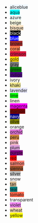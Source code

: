- <span style="background-color:aliceblue">aliceblue</span>
- <span style="background-color:aqua">aqua</span>
- <span style="background-color:azure">azure</span>
- <span style="background-color:beige">beige</span>
- <span style="background-color:bisque">bisque</span>
- <span style="background-color:black;color:white">black</span>
- <span style="background-color:blue;color:white">blue</span>
- <span style="background-color:brown">brown</span>
- <span style="background-color:coral">coral</span>
- <span style="background-color:crimson">crimson</span>
- <span style="background-color:gold">gold</span>
- <span style="background-color:gray">gray</span>
- <span style="background-color:green">green</span>
- <span style="background-color:indigo">indigo</span>
- <span style="background-color:ivory">ivory</span>
- <span style="background-color:khaki">khaki</span>
- <span style="background-color:lavender">lavender</span>
- <span style="background-color:lime">lime</span>
- <span style="background-color:linen">linen</span>
- <span style="background-color:magenta">magenta</span>
- <span style="background-color:maroon">maroon</span>
- <span style="background-color:navy;color:white">navy</span>
- <span style="background-color:olive">olive</span>
- <span style="background-color:oragne">orange</span>
- <span style="background-color:orchid">orchid</span>
- <span style="background-color:peru">peru</span>
- <span style="background-color:pink">pink</span>
- <span style="background-color:plum">plum</span>
- <span style="background-color:purple">purple</span>
- <span style="background-color:red">red</span>
- <span style="background-color:salmon">salmon</span>
- <span style="background-color:sienna">sienna</span>
- <span style="background-color:silver">silver</span>
- <span style="background-color:snow">snow</span>
- <span style="background-color:tan">tan</span>
- <span style="background-color:teal">teal</span>
- <span style="background-color:tomato">tomato</span>
- <span style="background-color:transparent">transparent</span>
- <span style="background-color:violet">violet</span>
- <span style="background-color:wheat">wheat</span>
- <span style="background-color:yellow">yellow</span>